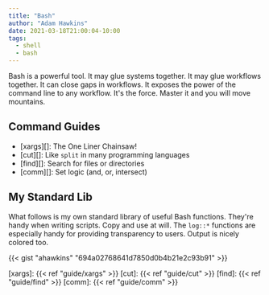 ```yaml
---
title: "Bash"
author: "Adam Hawkins"
date: 2021-03-18T21:00:04-10:00
tags:
  - shell
  - bash
---
```


Bash is a powerful tool. It may glue systems together. It may glue
workflows together. It can close gaps in workflows. It exposes the
power of the command line to any workflow. It's the force. Master it
and you will move mountains.

## Command Guides

- [xargs][]: The One Liner Chainsaw!
- [cut][]: Like `split` in many programming languages
- [find][]: Search for files or directories
- [comm][]: Set logic (and, or, intersect)

## My Standard Lib

What follows is my own standard library of useful Bash functions.
They're handy when writing scripts. Copy and use at will. The `log::*`
functions are especially handy for providing transparency to users.
Output is nicely colored too.

{{< gist "ahawkins" "694a02768641d7850d0b4b21e2c93b91" >}}

[xargs]: {{< ref "guide/xargs" >}}
[cut]: {{< ref "guide/cut" >}}
[find]: {{< ref "guide/find" >}}
[comm]: {{< ref "guide/comm" >}}

